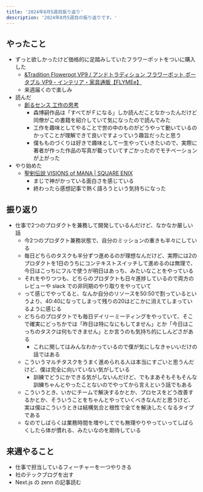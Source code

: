```yaml
---
title: '2024年8月5週目振り返り'
description: '2024年8月5週目の振り返りです。'
---
```


## やったこと

- ずっと欲しかったけど価格的に足踏みしていたフラワーポットをついに購入した
  - [&Tradition Flowerpot VP9 / アンドトラディション フラワーポット ポータブル VP9 - インテリア・家具通販【FLYMEe】](https://flymee.jp/product/110590/) 
  - 来週届くので楽しみ
- 読んだ
  - [創るセンス 工作の思考](https://www.amazon.co.jp/dp/4087205312)
    - 森博嗣作品は「すべてがＦになる」しか読んだことなかったんだけど同僚がこの書籍を紹介していて気になったので読んでみた
    - 工作を趣味としてやることで世の中のものがどうやって動いているのかってことが理解できて良いですよっていう趣旨だったと思う
    - 僕もものづくりは好きで趣味として一生やっていきたいので、実際に著者が作った作品の写真が載っていてすごかったのでモチベーションが上がった
- やり始めた
  - [聖剣伝説 VISIONS of MANA | SQUARE ENIX](https://www.jp.square-enix.com/seiken_vom/)
    - まじで神がかっている面白さを感じている
    - 終わったら感想記事で熱く語ろうという気持ちになった

## 振り返り

- 仕事で2つのプロダクトを兼務して開発しているんだけど、なかなか厳しい話
  - 今2つのプロダクト兼務状態で、自分のミッションの重きも半々にしている
  - 毎日どちらのタスクも半分ずつ進めるのが理想なんだけど、実際には2のプロダクトを1日のうちにコンテキストスイッチして進めるのは無理で、今日はこっちにフルで使うが明日はあっち、みたいなことをやっている
  - それをやりつつも、どちらのプロダクトも日々進捗しているので両方のレビューや slack での非同期のやり取りをやっていて
  - って感じでやってると、なんか自分のリソースを50:50で割っているというより、40:40になってしまって残りの20はどこかに消えてしまっているように感じる
  - どちらのプロダクトでも毎日デイリーミーティングをやっていて、そこで確実にどっちかでは「昨日は特になにもしてません」とか「今日はこっちのタスクは何もできません」とか言うのも気持ち的にしんどさがある
    - これに関してはみんなわかっているので僕が気にしなきゃいいだけの話ではある
  - こういうマルチタスクをうまく進められる人は本当にすごいと思うんだけど、僕は完全に向いていない気がしている
    - 訓練でどうにかできる気がしないんだけど、でもまあそもそもそんな訓練ちゃんとやったことないのでやってから言えという話でもある
  - こういうとき、いかにチームで解決するかとか、プロセスをどう改善するかとか、そういうことをちゃんとやっていくべきなんだと思うけど、実は僕はこういうときは結構気合と根性で全てを解決したくなるタイプである
  - なのでしばらくは業務時間を増やしてでも無理やりやっていってしばらくしたら体が慣れる、みたいなのを期待している

## 来週やること

- 仕事で担当しているフィーチャーを一つやりきる
- 社のテックブログを出す
- Next.js の zenn の記事読む
